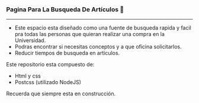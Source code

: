 ### Pagina Para La Busqueda De Artículos 🚀
------------

- Este espacio esta diseñado como una fuente de busqueda rapida y facil pra todas las personas que quieran realizar una compra en la Universidad.
- Podras encontrar si necesitas conceptos y a que oficina solicitarlos.
- Reducir tiempos de busqueda en artículos.

Este repositorio esta compuesto de:
 - Html y css
 - Postcss (utilizado NodeJS)

Recuerda que siempre esta en construcción.
